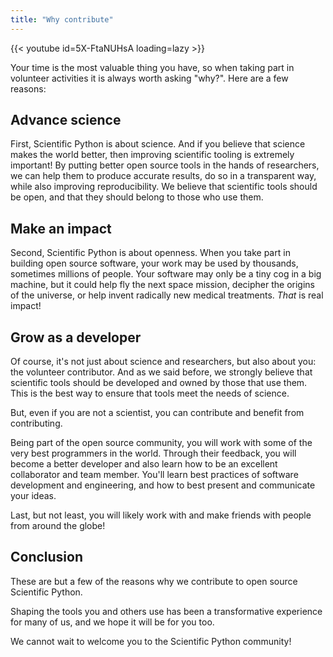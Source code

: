 ```yaml
---
title: "Why contribute"
---
```


{{< youtube id=5X-FtaNUHsA loading=lazy >}}

<!--
Possible points to highlight, at least from the coding perspective:

- work with some of the best programmers in the world
- learn how to be a much better developer through peer review
- advance science by building better tools for more accurate, transparent results and improved reproducibility
- do impactful work, available to everyone and used by thousands if not millions of people
- discover the agency you have in shaping the tools you need, use, and own

https://bids-numpy.github.io/workshop_site_AIMS_2021/day_1/why_oss/
-->

<!--
-Hello everyone, I’m Juanita.
-Welcome to the Scientific Python videos! Today I will be sharing why contributing to open source Scientific Python is impactful, and how it can benefit you.
-->

Your time is the most valuable thing you have, so when taking part in volunteer activities it is always worth asking "why?".
Here are a few reasons:

## Advance science

First, Scientific Python is about science. And if you believe that science makes the world better, then improving scientific tooling is extremely important!
By putting better open source tools in the hands of researchers, we can help them to produce accurate results, do so in a transparent way, while also improving reproducibility.
We believe that scientific tools should be open, and that they should belong to those who use them.

## Make an impact

Second, Scientific Python is about openness.
When you take part in building open source software, your work may be used by thousands, sometimes millions of people.
Your software may only be a tiny cog in a big machine, but it could help fly the next space mission, decipher the origins of the universe, or help invent radically new medical treatments.
_That_ is real impact!

## Grow as a developer

Of course, it's not just about science and researchers, but also about you: the volunteer contributor.
And as we said before, we strongly believe that scientific tools should be developed and owned by those that use them.
This is the best way to ensure that tools meet the needs of science.

But, even if you are not a scientist, you can contribute and benefit from contributing.

Being part of the open source community, you will work with some of the very best programmers in the world.
Through their feedback, you will become a better developer and also learn how to be an excellent collaborator and team member.
You'll learn best practices of software development and engineering, and how to best present and communicate your ideas.

Last, but not least, you will likely work with and make friends with people from around the globe!

## Conclusion

These are but a few of the reasons why we contribute to open source Scientific Python.

Shaping the tools you and others use has been a transformative experience for many of us, and we hope it will be for you too.

We cannot wait to welcome you to the Scientific Python community!
